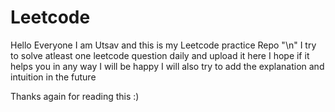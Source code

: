 # Leetcode
Hello Everyone I am Utsav and this is my Leetcode practice Repo "\n"
I try to solve atleast one leetcode question daily and upload it here
I hope if it helps you in any way I will be happy
I will also try to add the explanation and intuition in the future

Thanks again for reading this  :)
